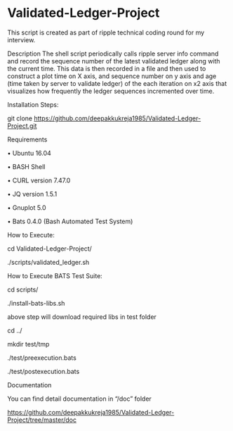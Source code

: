 # Validated-Ledger-Project
This script is created as part of ripple technical coding round for my interview.

Description
The shell script periodically calls ripple server info command and record the sequence number of the latest validated ledger along with the current time. This data is then recorded in a file and then used to construct a plot time on X axis, and sequence number on y axis and age (time taken by server to validate ledger) of the each iteration on x2 axis that visualizes how frequently the ledger sequences incremented over time.

Installation Steps:

git clone https://github.com/deepakkukreja1985/Validated-Ledger-Project.git

Requirements

•	Ubuntu 16.04

•	BASH Shell

•	CURL version 7.47.0

•	JQ version 1.5.1

•	Gnuplot 5.0

•	Bats 0.4.0 (Bash Automated Test System)

How to Execute:

cd Validated-Ledger-Project/

./scripts/validated_ledger.sh

How to Execute BATS Test Suite:

cd scripts/

./install-bats-libs.sh

above step will download required libs in test folder

cd ../

mkdir test/tmp

./test/preexecution.bats     

./test/postexecution.bats


Documentation

You can find detail documentation in “/doc” folder

https://github.com/deepakkukreja1985/Validated-Ledger-Project/tree/master/doc
